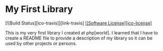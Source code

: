 # My First Library #
[![Build Status][ico-travis]][link-travis] [![Software License][ico-license]](LICENSE.md) 

This is my very first library I created at php[world]. I learned that I have to create a README file to provide a description of my library so it can be used by other projects or persons.
